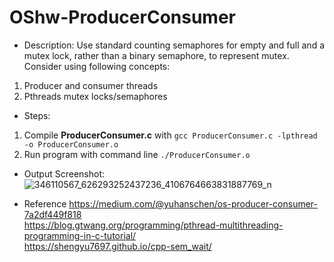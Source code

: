 # OShw-ProducerConsumer
- Description:
Use standard counting semaphores for empty and full and a mutex lock, rather than a binary semaphore, to represent mutex. Consider using following concepts:
1. Producer and consumer threads
2. Pthreads mutex locks/semaphores


- Steps:
1. Compile **ProducerConsumer.c** with ```gcc ProducerConsumer.c -lpthread -o ProducerConsumer.o```
2. Run program with command line ```./ProducerConsumer.o```


- Output Screenshot:
![346110567_626293252437236_4106764663831887769_n](https://github.com/YCtw/OShw-ProducerConsumer/assets/85775331/80ed9d6c-384b-4c39-a2fb-498aed5f6a05)


- Reference
https://medium.com/@yuhanschen/os-producer-consumer-7a2df449f818<br />
https://blog.gtwang.org/programming/pthread-multithreading-programming-in-c-tutorial/<br />
https://shengyu7697.github.io/cpp-sem_wait/<br />

